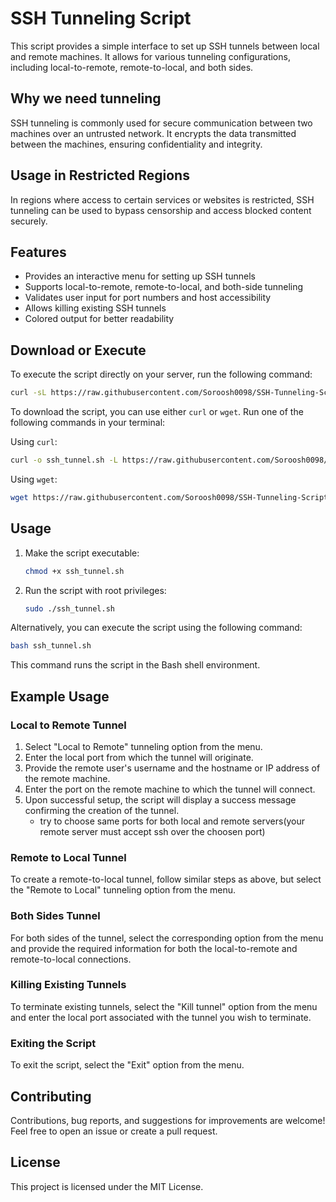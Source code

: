 # SSH Tunneling Script
This script provides a simple interface to set up SSH tunnels between local and remote machines. It allows for various tunneling configurations, including local-to-remote, remote-to-local, and both sides.

## Why we need tunneling
SSH tunneling is commonly used for secure communication between two machines over an untrusted network. It encrypts the data transmitted between the machines, ensuring confidentiality and integrity.

## Usage in Restricted Regions
In regions where access to certain services or websites is restricted, SSH tunneling can be used to bypass censorship and access blocked content securely.

## Features
- Provides an interactive menu for setting up SSH tunnels
- Supports local-to-remote, remote-to-local, and both-side tunneling
- Validates user input for port numbers and host accessibility
- Allows killing existing SSH tunnels
- Colored output for better readability

## Download or Execute
To execute the script directly on your server, run the following command:

```bash
curl -sL https://raw.githubusercontent.com/Soroosh0098/SSH-Tunneling-Script/main/ssh_tunnel.sh | sudo bash
```

To download the script, you can use either `curl` or `wget`. Run one of the following commands in your terminal:

Using `curl`:
```bash
curl -o ssh_tunnel.sh -L https://raw.githubusercontent.com/Soroosh0098/SSH-Tunneling-Script/main/ssh_tunnel.sh
```
Using `wget`:
```bash
wget https://raw.githubusercontent.com/Soroosh0098/SSH-Tunneling-Script/main/ssh_tunnel.sh -O ssh_tunnel.sh
```

## Usage
1. Make the script executable:

    ```bash
    chmod +x ssh_tunnel.sh
    ```

2. Run the script with root privileges:

    ```bash
    sudo ./ssh_tunnel.sh
    ```
    
Alternatively, you can execute the script using the following command:

```bash
bash ssh_tunnel.sh
```
    
This command runs the script in the Bash shell environment.

## Example Usage

### Local to Remote Tunnel

1. Select "Local to Remote" tunneling option from the menu.
2. Enter the local port from which the tunnel will originate.
3. Provide the remote user's username and the hostname or IP address of the remote machine.
4. Enter the port on the remote machine to which the tunnel will connect.
5. Upon successful setup, the script will display a success message confirming the creation of the tunnel.
   * try to choose same ports for both local and remote servers(your remote server must accept ssh over the choosen port)

### Remote to Local Tunnel

To create a remote-to-local tunnel, follow similar steps as above, but select the "Remote to Local" tunneling option from the menu.

### Both Sides Tunnel

For both sides of the tunnel, select the corresponding option from the menu and provide the required information for both the local-to-remote and remote-to-local connections.

### Killing Existing Tunnels

To terminate existing tunnels, select the "Kill tunnel" option from the menu and enter the local port associated with the tunnel you wish to terminate.

### Exiting the Script

To exit the script, select the "Exit" option from the menu.

## Contributing

Contributions, bug reports, and suggestions for improvements are welcome! Feel free to open an issue or create a pull request.

## License

This project is licensed under the MIT License.
